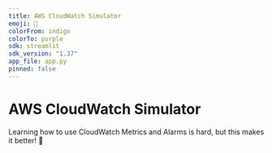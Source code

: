 ```yaml
---
title: AWS CloudWatch Simulator
emoji: 🚨
colorFrom: indigo
colorTo: purple
sdk: streamlit
sdk_version: "1.37"
app_file: app.py
pinned: false
---
```


# AWS CloudWatch Simulator

Learning how to use CloudWatch Metrics and Alarms is hard, but this makes it better! 🎉